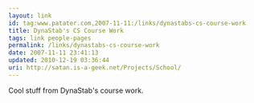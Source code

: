 ```yaml
---
layout: link
id: tag:www.patater.com,2007-11-11:/links/dynastabs-cs-course-work
title: DynaStab's CS Course Work
tags: link people-pages
permalink: /links/dynastabs-cs-course-work
date: 2007-11-11 23:41:13
updated: 2010-12-19 03:36:44
uri: http://satan.is-a-geek.net/Projects/School/
---
```

Cool stuff from DynaStab's course work.

